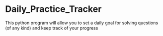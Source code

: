 # Daily_Practice_Tracker
This python program will allow you to set a daily goal for solving questions (of any kind) and keep track of your progress
